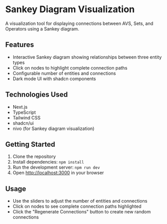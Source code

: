 # Sankey Diagram Visualization

A visualization tool for displaying connections between AVS, Sets, and Operators using a Sankey diagram.

## Features

- Interactive Sankey diagram showing relationships between three entity types
- Click on nodes to highlight complete connection paths
- Configurable number of entities and connections
- Dark mode UI with shadcn components

## Technologies Used

- Next.js
- TypeScript
- Tailwind CSS
- shadcn/ui
- nivo (for Sankey diagram visualization)

## Getting Started

1. Clone the repository
2. Install dependencies: `npm install`
3. Run the development server: `npm run dev`
4. Open [http://localhost:3000](http://localhost:3000) in your browser

## Usage

- Use the sliders to adjust the number of entities and connections
- Click on nodes to see complete connection paths highlighted
- Click the "Regenerate Connections" button to create new random connections
